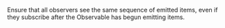 Ensure that all observers see the same sequence of emitted items, even if they
subscribe after the Observable has begun emitting items.
